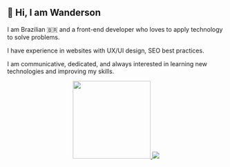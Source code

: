 ## 👋 Hi, I am Wanderson

I am Brazilian 🇧🇷 and a front-end developer who loves to apply technology to solve problems.

I have experience in websites with UX/UI design, SEO best practices.

I am communicative, dedicated, and always interested in learning new technologies and improving my skills.


<center>
<a href="#">
  <img height="180" src="https://github-readme-stats.vercel.app/api/top-langs/?username=wanderson37p&hide_title=true&layout=compact&langs_count=8&theme=chartreuse-dark&role=OWNER" />
</a>
</a>
<a href="https://www.freecodecamp.org/wanderson37" target="_blank">
  <img src="https://img.shields.io/freecodecamp/points/arnon?label=freeCodeCamp&logo=freecodecamp&style=for-the-badge" />
</a>
</center>